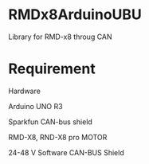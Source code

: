 # RMDx8ArduinoUBU
Library for RMD-x8 throug CAN

# Requirement
Hardware

Arduino UNO R3

Sparkfun CAN-bus shield

RMD-X8, RND-X8 pro MOTOR

24-48 V
Software
CAN-BUS Shield

